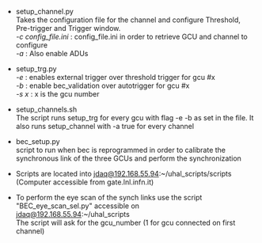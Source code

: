 * setup_channel.py\
	Takes the configuration file for the channel and configure Threshold, Pre-trigger and Trigger window.\
    *-c config_file.ini* : config_file.ini in order to retrieve GCU and channel to configure\
	*-a* : Also enable ADUs

* setup_trg.py\
	*-e* : enables external trigger over threshold trigger for gcu #x\
	*-b* : enable bec_validation over autotrigger for gcu #x\
    *-s x* : x is the gcu number 

* setup_channels.sh\
	The script runs setup_trg for every gcu with flag -e -b as set in the file. It also runs setup_channel with -a true for every channel

* bec_setup.py\
    script to run when bec is reprogrammed in order to calibrate the synchronous link of the three GCUs and perform the synchronization

* Scripts are located into jdaq@192.168.55.94:~/uhal_scripts/scripts (Computer accessible from gate.lnl.infn.it)

* To perform the eye scan of the synch links use the script "BEC_eye_scan_sel.py" accessible on jdaq@192.168.55.94:~/uhal_scripts \
    The script will ask for the gcu_number (1 for gcu connected on first channel)

